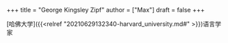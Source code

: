 +++
title = "George Kingsley Zipf"
author = ["Max"]
draft = false
+++

[哈佛大学]({{<relref "20210629132340-harvard_university.md#" >}})语言学家
